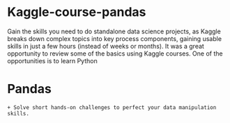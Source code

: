 # Kaggle-course-pandas

Gain the skills you need to do standalone data science projects, as Kaggle breaks down complex topics into key process components,
gaining usable skills in just a few hours (instead of weeks or months).
It was a great opportunity to review some of the basics using Kaggle courses.
One of the opportunities is to learn Python

# Pandas

    + Solve short hands-on challenges to perfect your data manipulation skills.
